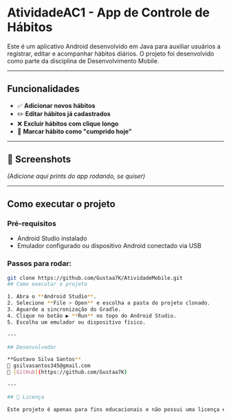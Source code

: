 #  AtividadeAC1 - App de Controle de Hábitos

Este é um aplicativo Android desenvolvido em Java para auxiliar usuários a registrar, editar e acompanhar hábitos diários. O projeto foi desenvolvido como parte da disciplina de Desenvolvimento Mobile.

---

##  Funcionalidades

- ✅ **Adicionar novos hábitos**
- ✏️ **Editar hábitos já cadastrados**
- ❌ **Excluir hábitos com clique longo**
- 📆 **Marcar hábito como "cumprido hoje"**


---

## 📸 Screenshots

*(Adicione aqui prints do app rodando, se quiser)*

---

## Como executar o projeto

### Pré-requisitos

- Android Studio instalado
- Emulador configurado ou dispositivo Android conectado via USB

### Passos para rodar:

```bash
git clone https://github.com/Gustaa7K/AtividadeMobile.git
## Como executar o projeto

1. Abra o **Android Studio**.
2. Selecione **File > Open** e escolha a pasta do projeto clonado.
3. Aguarde a sincronização do Gradle.
4. Clique no botão ▶️ **Run** no topo do Android Studio.
5. Escolha um emulador ou dispositivo físico.

---

## Desenvolvedor

**Gustavo Silva Santos**  
📧 gsilvasantos345@gmail.com  
🔗 [GitHub](https://github.com/Gustaa7K)

---

## 📄 Licença

Este projeto é apenas para fins educacionais e não possui uma licença específica.
